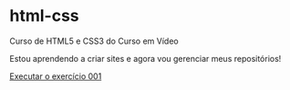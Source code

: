 # html-css
 Curso de HTML5 e CSS3 do Curso em Vídeo

 Estou aprendendo a criar sites e agora vou gerenciar meus repositórios!

<a href="https://https://jhulycurty.github.io/html-css/exercicios/ex001/index.html">Executar o exercício 001</a>